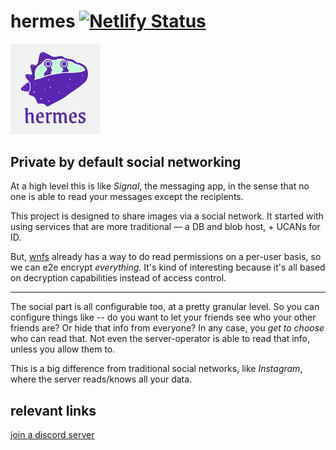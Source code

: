 # hermes [![Netlify Status](https://api.netlify.com/api/v1/badges/f66ada49-9361-4e73-abee-1d538e3b59a3/deploy-status)](https://app.netlify.com/sites/ssc-hermes/deploys)

<div>
    <img style="width: 15vw" src="./hermes_logo_edit.png" alt="Hermes logo"
        title="Hermes logo"
    >
</div>

## Private by default social networking
At a high level this is like *Signal*, the messaging app, in the sense that no one is able to read your messages except the recipients.

This project is designed to share images via a social network. It started with using services that are more traditional — a DB and blob host, + UCANs for ID.

But, [wnfs](https://guide.fission.codes/developers/webnative/file-system-wnfs) already has a way to do read permissions on a per-user basis, so we can e2e encrypt *everything*. It's kind of interesting because it's all based on decryption capabilities instead of access control.

-----------------

The social part is all configurable too, at a pretty granular level. So you can configure things like -- do you want to let your friends see who your other friends are? Or hide that info from everyone? In any case, you *get to choose* who can read that. Not even the server-operator is able to read that info, unless you allow them to.

This is a big difference from traditional social networks, like *Instagram*, where the server reads/knows all your data.


## relevant links

[join a discord server](https://discord.gg/SxWNsDMxT4)
